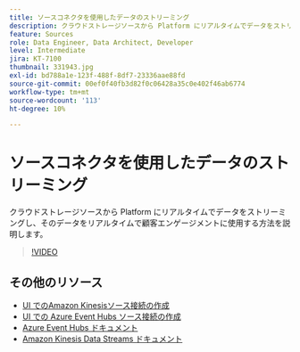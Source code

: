 ```yaml
---
title: ソースコネクタを使用したデータのストリーミング
description: クラウドストレージソースから Platform にリアルタイムでデータをストリーミングし、そのデータをリアルタイムで顧客エンゲージメントに使用する方法を説明します。
feature: Sources
role: Data Engineer, Data Architect, Developer
level: Intermediate
jira: KT-7100
thumbnail: 331943.jpg
exl-id: bd788a1e-123f-488f-8df7-23336aae88fd
source-git-commit: 00ef0f40fb3d82f0c06428a35c0e402f46ab6774
workflow-type: tm+mt
source-wordcount: '113'
ht-degree: 10%

---
```


# ソースコネクタを使用したデータのストリーミング

クラウドストレージソースから Platform にリアルタイムでデータをストリーミングし、そのデータをリアルタイムで顧客エンゲージメントに使用する方法を説明します。


>[!VIDEO](https://video.tv.adobe.com/v/331943?learn=on)

## その他のリソース

* [UI でのAmazon Kinesisソース接続の作成](https://experienceleague.adobe.com/docs/experience-platform/sources/ui-tutorials/create/cloud-storage/kinesis.html)
* [UI での Azure Event Hubs ソース接続の作成](https://experienceleague.adobe.com/docs/experience-platform/sources/ui-tutorials/create/cloud-storage/eventhub.html)
* [Azure Event Hubs ドキュメント](https://docs.microsoft.com/en-us/azure/event-hubs/)
* [Amazon Kinesis Data Streams ドキュメント](https://docs.aws.amazon.com/kinesis/index.html)
